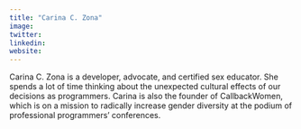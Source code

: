```yaml
---
title: "Carina C. Zona"
image:
twitter:
linkedin:
website:
---
```


Carina C. Zona is a developer, advocate, and certified sex educator. She spends a lot of time thinking about the unexpected cultural effects of our decisions as programmers. Carina is also the founder of CallbackWomen, which is on a mission to radically increase gender diversity at the podium of professional programmers’ conferences.